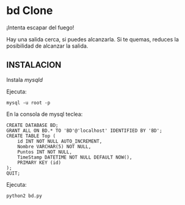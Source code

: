 bd Clone
==

¡Intenta escapar del fuego!

Hay una salida cerca, si puedes alcanzarla.
Si te quemas, reduces la posibilidad de alcanzar la salida.

INSTALACION
--

Instala _mysqld_

Ejecuta:

	mysql -u root -p

En la consola de mysql teclea:

	CREATE DATABASE BD;
	GRANT ALL ON BD.* TO 'BD'@'localhost' IDENTIFIED BY 'BD';
	CREATE TABLE Top (
		id INT NOT NULL AUTO_INCREMENT, 
		Nombre VARCHAR(5) NOT NULL, 
		Puntos INT NOT NULL, 
		TimeStamp DATETIME NOT NULL DEFAULT NOW(),
		PRIMARY KEY (id)
	);
	QUIT;


Ejecuta:

	python2 bd.py
	
